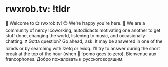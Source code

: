 # rwxrob.tv: !tldr

👋 Welcome to 📺 rwxrob.tv! 😊 We're happy you're here. 🤔 We are a community of nerdy !coworking,  autodidacts motivating one another to get stuff done, changing the world, listening to music, and occasionally chatting. ❓ Gotta question? Go ahead, ask. It may be answered in one of the !cmds or by searching with !zetq or !vidq. I'll try to answer during the short break at the top of the hour (when 🍅 !pomo goes to zero). Bienvenue aux francophones. Добро пожаловать к русскоговорящим.
